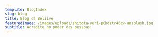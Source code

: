 ```yaml
---
template: BlogIndex
slug: blog
title: Blog da Beliive
featuredImage: /images/uploads/shitota-yuri-p0hdztr46cw-unsplash.jpg
subtitle: Acredite no poder das pessoas!
---
```


